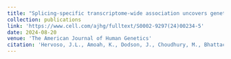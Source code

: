 ```yaml
---
title: "Splicing-specific transcriptome-wide association uncovers genetic mechanisms for schizophrenia"
collection: publications
link: 'https://www.cell.com/ajhg/fulltext/S0002-9297(24)00234-5'
date: 2024-08-20
venue: 'The American Journal of Human Genetics'
citation: 'Hervoso, J.L., Amoah, K., Dodson, J., Choudhury, M., Bhattacharya, A., Quinones-Valdez, G., & Xiao, X. (2024). Splicing-specific transcriptome-wide association uncovers genetic mechanisms for schizophrenia. The American Journal of Human Genetics, 111(8), 1573-1587. https://doi.org/10.1016/j.ajhg.2024.08.012'
---
```

